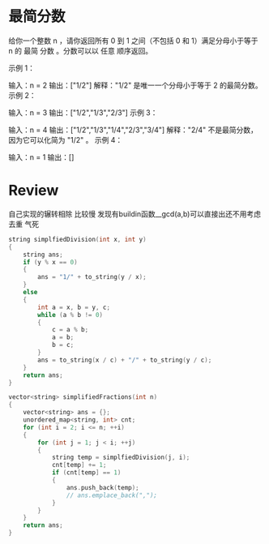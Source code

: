 # 最简分数
给你一个整数 n ，请你返回所有 0 到 1 之间（不包括 0 和 1）满足分母小于等于  n 的 最简 分数 。分数可以以 任意 顺序返回。



示例 1：

输入：n = 2
输出：["1/2"]
解释："1/2" 是唯一一个分母小于等于 2 的最简分数。
示例 2：

输入：n = 3
输出：["1/2","1/3","2/3"]
示例 3：

输入：n = 4
输出：["1/2","1/3","1/4","2/3","3/4"]
解释："2/4" 不是最简分数，因为它可以化简为 "1/2" 。
示例 4：

输入：n = 1
输出：[]

# Review
自己实现的辗转相除 比较慢
发现有buildin函数__gcd(a,b)可以直接出还不用考虑去重
气死

```c++
string simplfiedDivision(int x, int y)
{
    string ans;
    if (y % x == 0)
    {
        ans = "1/" + to_string(y / x);
    }
    else
    {
        int a = x, b = y, c;
        while (a % b != 0)
        {
            c = a % b;
            a = b;
            b = c;
        }
        ans = to_string(x / c) + "/" + to_string(y / c);
    }
    return ans;
}

vector<string> simplifiedFractions(int n)
{
    vector<string> ans = {};
    unordered_map<string, int> cnt;
    for (int i = 2; i <= n; ++i)
    {
        for (int j = 1; j < i; ++j)
        {
            string temp = simplfiedDivision(j, i);
            cnt[temp] += 1;
            if (cnt[temp] == 1)
            {
                ans.push_back(temp);
                // ans.emplace_back(",");
            }
        }
    }
    return ans;
}
```

